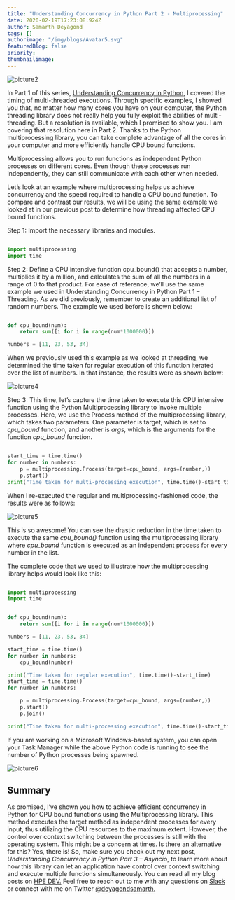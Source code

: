 ```yaml
---
title: "Understanding Concurrency in Python Part 2 - Multiprocessing"
date: 2020-02-19T17:23:08.924Z
author: Samarth Deyagond 
tags: []
authorimage: "/img/blogs/Avatar5.svg"
featuredBlog: false
priority:
thumbnailimage:
---
```

![picture2](https://hpe-developer-portal.s3.amazonaws.com/uploads/media/2020/1/picture2-1582133413956.png)

In Part 1 of this series, [Understanding Concurrency in Python](/blog/understanding-concurrency-in-python-part-1-threading), I covered the timing of multi-threaded executions. Through specific examples, I showed you that, no matter how many cores you have on your computer, the Python threading library does not really help you fully exploit the abilities of multi-threading. But a resolution is available, which I promised to show you. I am covering that resolution here in Part 2. Thanks to the Python multiprocessing library, you can take complete advantage of all the cores in your computer and more efficiently handle CPU bound functions.

Multiprocessing allows you to run functions as independent Python processes on different cores. Even though these processes run independently, they can still communicate with each other when needed. 

Let’s look at an example where multiprocessing helps us achieve concurrency and the speed required to handle a CPU bound function. To compare and contrast our results, we will be using the same example we looked at in our previous post to determine how threading affected CPU bound functions.

Step 1: Import the necessary libraries and modules.


```python

import multiprocessing
import time

```

Step 2: Define a CPU intensive function cpu_bound() that accepts a number, multiplies it by a million, and calculates the sum of all the numbers in a range of 0 to that product. For ease of reference, we’ll use the same example we used in Understanding Concurrency in Python Part 1 – Threading. As we did previously, remember to create an additional list of random numbers. The example we used before is shown below:


```python

def cpu_bound(num):
    return sum([i for i in range(num*1000000)])

numbers = [11, 23, 53, 34]

```

When we previously used this example as we looked at threading, we determined the time taken for regular execution of this function iterated over the list of numbers. In that instance, the results were as shown below:


![picture4](https://hpe-developer-portal.s3.amazonaws.com/uploads/media/2020/1/picture4-1582133425400.png)


Step 3: This time, let’s capture the time taken to execute this CPU intensive function using the Python Multiprocessing library to invoke multiple processes. Here, we use the Process method of the multiprocessing library, which takes two parameters. One parameter is target, which is set to *cpu_bound* function, and another is *args,* which is the arguments for the function *cpu_bound* function.


```python

start_time = time.time()
for number in numbers:
    p = multiprocessing.Process(target=cpu_bound, args=(number,))
    p.start()
print("Time taken for multi-processing execution", time.time()-start_time)

```

When I re-executed the regular and multiprocessing-fashioned code, the results were as follows:


![picture5](https://hpe-developer-portal.s3.amazonaws.com/uploads/media/2020/1/picture5-1582133442778.png)

This is so awesome! You can see the drastic reduction in the time taken to execute the same *cpu_bound()* function using the multiprocessing library where *cpu_bound* function is executed as an independent process for every number in the list.

The complete code that we used to illustrate how the multiprocessing library helps would look like this:


```python

import multiprocessing
import time


def cpu_bound(num):
    return sum([i for i in range(num*1000000)])

numbers = [11, 23, 53, 34]

start_time = time.time()
for number in numbers:
    cpu_bound(number)

print("Time taken for regular execution", time.time()-start_time)
start_time = time.time()
for number in numbers:

    p = multiprocessing.Process(target=cpu_bound, args=(number,))
    p.start()
    p.join()

print("Time taken for multi-processing execution", time.time()-start_time)

```

If you are working on a Microsoft Windows-based system, you can open your Task Manager while the above Python code is running to see the number of Python processes being spawned.


![picture6](https://hpe-developer-portal.s3.amazonaws.com/uploads/media/2020/1/picture6-1582133457943.png)

## Summary

As promised, I’ve shown you how to achieve efficient concurrency in Python for CPU bound functions using the Multiprocessing library. This method executes the target method as independent processes for every input, thus utilizing the CPU resources to the maximum extent. However, the control over context switching between the processes is still with the operating system. This might be a concern at times. Is there an alternative for this? Yes, there is! So, make sure you check out my next post, *Understanding Concurrency in Python Part 3 – Asyncio*, to learn more about how this library can let an application have control over context switching and execute multiple functions simultaneously. You can read all my blog posts on [HPE DEV.](/blog) Feel free to reach out to me with any questions on [Slack](https://hpedev.slack.com/?redir=%2Fteam%2FUQM0ZTE1F) or connect with me on Twitter [@deyagondsamarth.](https://twitter.com/deyagondsamarth)